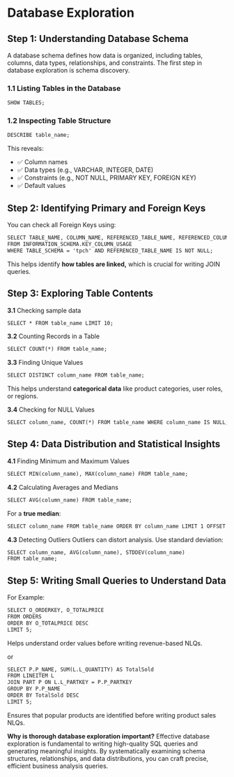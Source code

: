 # Database Exploration

## Step 1: Understanding Database Schema

A database schema defines how data is organized, including tables, columns, data types, relationships, and constraints. The first step in database exploration is schema discovery.

### 1.1 Listing Tables in the Database
```txt
SHOW TABLES; 
```

### 1.2 Inspecting Table Structure
```txt
DESCRIBE table_name;
```

This reveals:

* ✅ Column names
* ✅ Data types (e.g., VARCHAR, INTEGER, DATE)
* ✅ Constraints (e.g., NOT NULL, PRIMARY KEY, FOREIGN KEY)
* ✅ Default values

## Step 2: Identifying Primary and Foreign Keys

You can check all Foreign Keys using:
```txt
SELECT TABLE_NAME, COLUMN_NAME, REFERENCED_TABLE_NAME, REFERENCED_COLUMN_NAME
FROM INFORMATION_SCHEMA.KEY_COLUMN_USAGE
WHERE TABLE_SCHEMA = 'tpch' AND REFERENCED_TABLE_NAME IS NOT NULL;
```
This helps identify **how tables are linked,** which is crucial for writing JOIN queries.

## Step 3: Exploring Table Contents

**3.1** Checking sample data
```txt
SELECT * FROM table_name LIMIT 10;
```

**3.2** Counting Records in a Table
```txt
SELECT COUNT(*) FROM table_name; 
```

**3.3** Finding Unique Values
```txt
SELECT DISTINCT column_name FROM table_name; 
```
This helps understand **categorical data** like product categories, user roles, or regions.

**3.4** Checking for NULL Values
```txt
SELECT column_name, COUNT(*) FROM table_name WHERE column_name IS NULL;
```

## Step 4: Data Distribution and Statistical Insights

**4.1** Finding Minimum and Maximum Values

```txt
SELECT MIN(column_name), MAX(column_name) FROM table_name;
```

**4.2** Calculating Averages and Medians

```txt
SELECT AVG(column_name) FROM table_name;
```
For a **true median**:
```txt
SELECT column_name FROM table_name ORDER BY column_name LIMIT 1 OFFSET (SELECT COUNT(*)/2 FROM table_name); 
```

**4.3** Detecting Outliers
Outliers can distort analysis. Use standard deviation:

```txt
SELECT column_name, AVG(column_name), STDDEV(column_name) 
FROM table_name;
```

## Step 5: Writing Small Queries to Understand Data
For Example:
```txt
SELECT O_ORDERKEY, O_TOTALPRICE 
FROM ORDERS 
ORDER BY O_TOTALPRICE DESC 
LIMIT 5;
```
Helps understand order values before writing revenue-based NLQs.

or

```txt
SELECT P.P_NAME, SUM(L.L_QUANTITY) AS TotalSold
FROM LINEITEM L
JOIN PART P ON L.L_PARTKEY = P.P_PARTKEY
GROUP BY P.P_NAME
ORDER BY TotalSold DESC
LIMIT 5;
```

Ensures that popular products are identified before writing product sales NLQs.

**Why is thorough database exploration important?**
Effective database exploration is fundamental to writing high-quality SQL queries and generating meaningful insights. By systematically examining schema structures, relationships, and data distributions, you can craft precise, efficient business analysis queries. 
